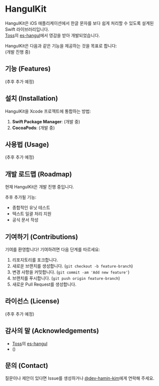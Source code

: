 # HangulKit

HangulKit은 iOS 애플리케이션에서 한글 문자를 보다 쉽게 처리할 수 있도록 설계된 Swift 라이브러리입니다.  
[Toss](https://github.com/toss)의 [es-hangul](https://github.com/toss/es-hangul)에서 영감을 받아 개발되었습니다.

HangulKit은 다음과 같은 기능을 제공하는 것을 목표로 합니다:  
(개발 진행 중)

## 기능 (Features)

(추후 추가 예정)

## 설치 (Installation)

HangulKit을 Xcode 프로젝트에 통합하는 방법:

1. **Swift Package Manager**: (개발 중)
2. **CocoaPods**: (개발 중)

## 사용법 (Usage)

(추후 추가 예정)

## 개발 로드맵 (Roadmap)

현재 HangulKit은 개발 진행 중입니다.

추후 추가될 기능:
- 종합적인 유닛 테스트
- 텍스트 일괄 처리 지원
- 공식 문서 작성

## 기여하기 (Contributions)

기여를 환영합니다! 기여하려면 다음 단계를 따르세요:

1. 리포지토리를 포크합니다.
2. 새로운 브랜치를 생성합니다. (`git checkout -b feature-branch`)
3. 변경 사항을 커밋합니다. (`git commit -am 'Add new feature'`)
4. 브랜치를 푸시합니다. (`git push origin feature-branch`)
5. 새로운 Pull Request를 생성합니다.

## 라이선스 (License)

(추후 추가 예정)

## 감사의 말 (Acknowledgements)

- [Toss](https://github.com/toss)의 [es-hangul](https://github.com/toss/es-hangul)  
- ()

## 문의 (Contact)

질문이나 제안이 있다면 Issue를 생성하거나 [@dev-hamin-kim](https://github.com/dev-hamin-kim)에게 연락해 주세요.
